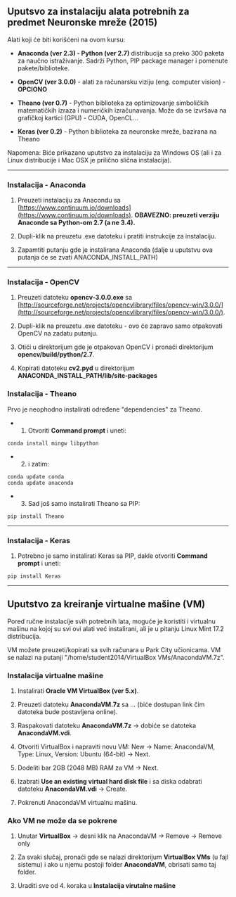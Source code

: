 ## Uputsvo za instalaciju alata potrebnih za predmet Neuronske mreže (2015)


Alati koji će biti korišćeni na ovom kursu:

* **Anaconda (ver 2.3) - Python (ver 2.7)** distribucija sa preko 300 paketa za naučno istraživanje. Sadrži Python, PIP package manager i pomenute pakete/biblioteke.

* **OpenCV (ver 3.0.0)** - alati za računarsku viziju (eng. computer vision)  - **OPCIONO**

* **Theano (ver 0.7)** - Python biblioteka za optimizovanje simboličkih matematičkih izraza i numeričkih izračunavanja. 
Može da se izvršava na grafičkoj kartici (GPU) - CUDA, OpenCL...

* **Keras (ver 0.2)** - Python biblioteka za neuronske mreže, bazirana na Theano

Napomena: Biće prikazano uputstvo za instalaciju za Windows OS (ali i za Linux distribucije i Mac OSX je prilično slična instalacija).

----

### Instalacija - Anaconda


1. Preuzeti instalaciju za Anacondu sa [https://www.continuum.io/downloads](https://www.continuum.io/downloads). 
**OBAVEZNO: preuzeti verziju Anaconde sa Python-om 2.7 (a ne 3.4).**

2. Dupli-klik na preuzetu .exe datoteku i pratiti instrukcije za instalaciju.

3. Zapamtiti putanju gde je instalirana Anaconda (dalje u uputstvu ova putanja će se zvati ANACONDA_INSTALL_PATH)

----

### Instalacija - OpenCV


1. Preuzeti datoteku **opencv-3.0.0.exe** sa [http://sourceforge.net/projects/opencvlibrary/files/opencv-win/3.0.0/](http://sourceforge.net/projects/opencvlibrary/files/opencv-win/3.0.0/).

2. Dupli-klik na preuzetu .exe datoteku - ovo će zapravo samo otpakovati OpenCV na zadatu putanju.

3. Otići u direktorijum gde je otpakovan OpenCV i pronaći direktorijum **opencv/build/python/2.7**.

4. Kopirati datoteku **cv2.pyd** u direktorijum **ANACONDA_INSTALL_PATH/lib/site-packages**


### Instalacija - Theano

Prvo je neophodno instalirati određene "dependencies" za Theano.

* 1. Otvoriti **Command prompt** i uneti:
```code
conda install mingw libpython
```

* 2. i zatim:

```code
conda update conda
conda update anaconda
```

* 3. Sad još samo instalirati Theano sa PIP:

```code
pip install Theano
```

----

### Instalacija - Keras

1. Potrebno je samo instalirati Keras sa PIP, dakle otvoriti **Command prompt** i uneti:

```code
pip install Keras
```

----

## Uputstvo za kreiranje virtualne mašine (VM)


Pored ručne instalacije svih potrebnih lata, moguće je koristiti i virtualnu mašinu
na kojoj su svi ovi alati već instalirani, ali je u pitanju Linux Mint 17.2 distribucija. 

VM možete preuzeti/kopirati sa svih računara u Park City učionicama. VM se nalazi na putanji "/home/student2014/VirtualBox VMs/AnacondaVM.7z".

### Instalacija virtualne mašine

1. Instalirati **Oracle VM VirtualBox (ver 5.x)**.

2. Preuzeti datoteku **AnacondaVM.7z** sa ... (biće dostupan link čim datoteka bude postavljena online).

3. Raspakovati datoteku **AnacondaVM.7z** -> dobiće se datoteka **AnacondaVM.vdi**.

4. Otvoriti VirtualBox i napraviti novu VM: New -> Name: AnacondaVM, Type: Linux, Version: Ubuntu (64-bit) -> Next.

5. Dodeliti bar 2GB (2048 MB) RAM za VM -> Next.

6. Izabrati **Use an existing virtual hard disk file** i sa diska odabrati datoteku **AnacondaVM.vdi** -> Create.

7. Pokrenuti AnacondaVM virtualnu mašinu.


### Ako VM ne može da se pokrene

1. Unutar **VirtualBox** -> desni klik na AnacondaVM -> Remove -> Remove only

2. Za svaki slučaj, pronaći gde se nalazi direktorijum **VirtualBox VMs** (u fajl sistemu) 
i ako u njemu postoji folder **AnacondaVM**, obrisati samo taj folder.

3. Uraditi sve od 4. koraka u **Instalacija virutalne mašine**
